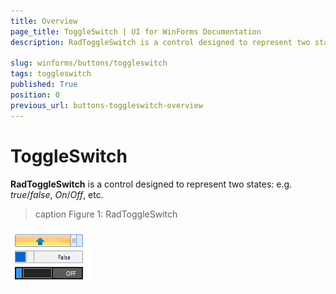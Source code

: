 ```yaml
---
title: Overview
page_title: ToggleSwitch | UI for WinForms Documentation
description: RadToggleSwitch is a control designed to represent two states- e.g. true/false, On/Off, etc.

slug: winforms/buttons/toggleswitch
tags: toggleswitch
published: True
position: 0
previous_url: buttons-toggleswitch-overview
---
```


# ToggleSwitch

__RadToggleSwitch__ is a control designed to represent two states: e.g. *true*/*false*, *On*/*Off*, etc.
>caption Figure 1: RadToggleSwitch

![buttons-toggleswitch-overview 001](images/buttons-toggleswitch-overview001.gif)
